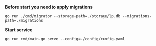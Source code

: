 **Before start you need to apply migrations**

    go run ./cmd/migrator --storage-path=./storage/lp.db --migrations-path=./migrations

**Start service**

    go run cmd/main.go serve --config=./config/config.yaml
